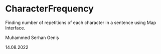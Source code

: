# CharacterFrequency
Finding number of repetitions of each character in a sentence using Map Interface.


Muhammed Serhan Geniş

14.08.2022
